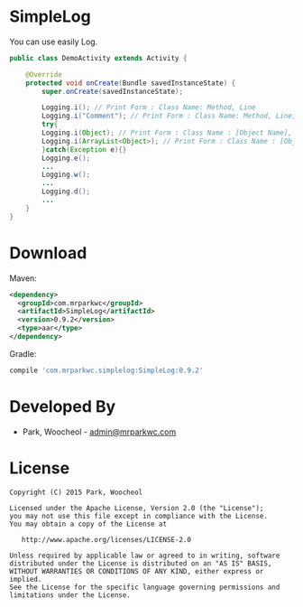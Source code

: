 # SimpleLog

You can use easily Log.


```java
public class DemoActivity extends Activity {

    @Override
    protected void onCreate(Bundle savedInstanceState) {
        super.onCreate(savedInstanceState);

        Logging.i(); // Print Form : Class Name: Method, Line
        Logging.i("Comment"); // Print Form : Class Name: Method, Line, Comment
        try{
        Logging.i(Object); // Print Form : Class Name : [Object Name], Variable Name, Value
        Logging.i(ArrayList<Object>); // Print Form : Class Name : [Object Name] [ArrayList Index], Variable Name, Value
        }catch(Exception e){}
        Logging.e();
        ...
        Logging.w();
        ...
        Logging.d();
        ...
    }
}
```
Download
============
Maven:
```xml
<dependency>
  <groupId>com.mrparkwc</groupId>
  <artifactId>SimpleLog</artifactId>
  <version>0.9.2</version>
  <type>aar</type>
</dependency>
```
Gradle:
```groovy
compile 'com.mrparkwc.simplelog:SimpleLog:0.9.2'
```
Developed By
============

* Park, Woocheol - <admin@mrparkwc.com>



License
=======

    Copyright (C) 2015 Park, Woocheol

    Licensed under the Apache License, Version 2.0 (the "License");
    you may not use this file except in compliance with the License.
    You may obtain a copy of the License at

       http://www.apache.org/licenses/LICENSE-2.0

    Unless required by applicable law or agreed to in writing, software
    distributed under the License is distributed on an "AS IS" BASIS,
    WITHOUT WARRANTIES OR CONDITIONS OF ANY KIND, either express or implied.
    See the License for the specific language governing permissions and
    limitations under the License.
